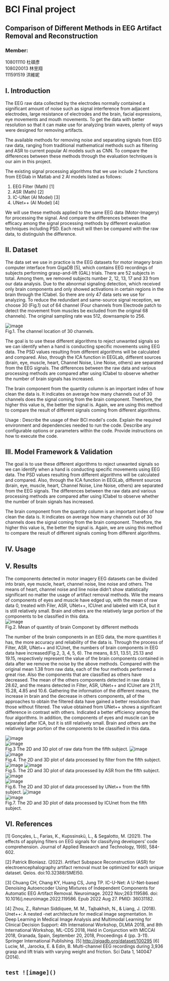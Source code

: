 BCI Final project  
===

Comparison of Different Methods in EEG Artifact Removal and Reconstruction
---
### Member:  
108011110 杜碩彥  
108020013 林昱翔  
111591519 洪維妮

I. Introduction
---
The EEG raw data collected by the electrodes normally contained a significant amount of noise such as signal interference from adjacent electrodes, large resistance of electrodes and the brain, facial expressions, eye movements and mouth movements. To get the data with better resolution so that it can make use for analyzing brain waves, plenty of ways were designed for removing artifacts. 

The available methods for removing noise and separating signals from EEG raw data, ranging from traditional mathematical methods such as filtering and ASR to current popular AI models such as CNN. To compare the differences between these methods through the evaluation techniques is our aim in this project.

The existing signal processing algorithms that we use include 2 functions from EEGlab in Matlab and 2 Al models listed as follows:  
1. EEG Filter (Math) [1]   
2. ASR (Math) [2]  
3. IC-UNet (AI Model) [3]  
4. UNet++ (AI Model) [4]

We will use these methods applied to the same EEG data (Motor-Imagery) for processing the signal. And compare the differences between the efficacy among the signal processing methods by different evaluation techniques including PSD. Each result will then be compared with the raw data, to distinguish the difference.  

II. Dataset
---
The data set we use in practice is the EEG datasets for motor imagery brain computer interface from GigaDB [5], which contains EEG recordings of subjects performing grasp-and-lift (GAL) trials. There are 52 subjects in total. Among them, we removed subjects number 2, 12, 13, 17 and  33 from our data analysis. Due to the abnormal signaling detection, which received only brain components and only showed activations in certain regions in the brain through the IClabel. So there are only 47 data sets we use for analyzing. To reduce the redundant and same-source signal reception, we choose 30 (Fig.1) out of 64 channel (Four channels  from Electrode patch to detect the movement from muscles be excluded from the original 68 channels). The original sampling rate was 512, downsample to 256.  

![image](https://github.com/a9600271234/BCI_Final/blob/main/Image/30_channel/ch.png)  
Fig.1. The channel location of 30  channels.  

The goal is to use these different algorithms to reject unwanted signals so we can identify when a hand is conducting specific movements using EEG data. The PSD values resulting from different algorithms will be calculated and compared. Also, through the ICA function in EEGLab, different sources (brain, eye, muscle, heart, Channel Noise, Line Noise, others) are separated from the EEG signals. The differences between the raw data and various processing methods are compared after using IClabel to observe whether the number of brain signals has increased. 

The brain component from the quantity column is an important index of how clean the data is. It indicates on average how many channels out of 30 channels does the signal coming from the brain component. Therefore, the higher this value is, the better the signal is. Again, we are using this method to compare the result of different signals coming from different algorithms.

Usage : Describe the usage of their BCI model's code. Explain the required environment and dependencies needed to run the code. Describe any configurable options or parameters within the code. Provide instructions on how to execute the code.


III. Model Framework & Validation
---
The goal is to use these different algorithms to reject unwanted signals so we can identify when a hand is conducting specific movements using EEG data. The PSD values resulting from different algorithms will be calculated and compared. Also, through the ICA function in EEGLab, different sources (brain, eye, muscle, heart, Channel Noise, Line Noise, others) are separated from the EEG signals. The differences between the raw data and various processing methods are compared after using IClabel to observe whether the number of brain signals has increased. 

The brain component from the quantity column is an important index of how clean the data is. It indicates on average how many channels out of 30 channels does the signal coming from the brain component. Therefore, the higher this value is, the better the signal is. Again, we are using this method to compare the result of different signals coming from different algorithms.

IV. Usage
---
V. Results
---
The components detected in motor imagery EEG datasets can be divided into brain, eye muscle, heart, channel noise, line noise and others. The means of  heart, channel noise and line noise didn’t show statistically significant no matter the usage of artifact removal methods. Wile the means of components of eyes and muscle have edged up, with the mean of raw data 0, treated with Filer, ASR, UNet++,  ICUnet and labeled with ICA, but it is still relatively small. Brain and others are the relatively large portion of the components to be classified in this data.  
![image](https://github.com/a9600271234/BCI_Final/blob/main/Image/bar/bar.png)  
Fig.2. Mean of quantity of brain Componet by different methods

The number of the brain components in an EEG data, the more quantities it has, the more accuracy and reliability of the data is. Through the process of Filter, ASR, UNet++ and ICUnet, the numbers of brain components in EEG data have increased(Fig.2, 3, 4, 5, 6). The means, 8.51, 13.51, 25.13 and 19.15, respectively represent the value of  the brain components contained in data after we remove the noise by the above methods. Compared with the original mean 1.38 from raw data, each of the four methods performed a great rise. Also the components that are classified as others have decreased. The mean of the others components detected in raw data is 28.62, and the means detected in Filter, ASR, UNet++ and ICUnet are 21.11, 15.28, 4.85 and 10.6. Gathering the information of the different means, the increase in brain and the decrease in others components, all of the approaches to obtain the filtered data have gained a better resolution than those without filtered. The value obtained from UNet++ shows a significant difference in contrast with others. Indicated a better efficiency among the four algorithms. In addition, the components of eyes and muscle can be separated after ICA, but it is still relatively small. Brain and others are the relatively large portion of the components to be classified in this data.

![image](https://github.com/a9600271234/BCI_Final/blob/main/Image/2D/5_2D_RAW.png)  
![image](https://github.com/a9600271234/BCI_Final/blob/main/Image/3D/5_3D_RAW.png)  
Fig.3 The 2D and 3D plot of raw data from the fifth subject.
![image](https://github.com/a9600271234/BCI_Final/blob/main/Image/2D/5_2D_Filter.png)  
![image](https://github.com/a9600271234/BCI_Final/blob/main/Image/3D/5_3D_Filter.png)  
Fig.4. The 2D and 3D plot of data processed by filter from the fifth subject.  
![image](https://github.com/a9600271234/BCI_Final/blob/main/Image/2D/5_2D_ASR.png)
![image](https://github.com/a9600271234/BCI_Final/blob/main/Image/3D/5_3D_ASR.png)  
Fig.5. The 2D and 3D plot of data processed by ASR from the fifth subject.  
![image](https://github.com/a9600271234/BCI_Final/blob/main/Image/2D/5_2D_UNet_PP.png)  
![image](https://github.com/a9600271234/BCI_Final/blob/main/Image/3D/5_3D_UNet_PP.png)  
Fig.6. The 2D and 3D plot of data processed by UNet++ from the fifth subject. 
![image](https://github.com/a9600271234/BCI_Final/blob/main/Image/2D/5_2D_ICUnet.png)  
![image](https://github.com/a9600271234/BCI_Final/blob/main/Image/3D/5_3D_ICUnet.png)  
Fig.7. The 2D and 3D plot of data processed by ICUnet from the fifth subject.  


VI. References
---
[1] Gonçales, L., Farias, K., Kupssinskü, L., & Segalotto, M. (2021). The effects of applying filters on EEG signals for classifying developers’ code comprehension. Journal of Applied Research and Technology, 19(6), 584-602.

[2] Patrick Bloniasz. (2022). Artifact Subspace Reconstruction (ASR) for electroencephalography artifact removal must be optimized for each unique dataset. Qeios. doi:10.32388/SMEI50.

[3] Chuang CH, Chang KY, Huang CS, Jung TP. IC-U-Net: A U-Net-based Denoising Autoencoder Using Mixtures of Independent Components for Automatic EEG Artifact Removal. Neuroimage. 2022 Nov;263:119586. doi: 10.1016/j.neuroimage.2022.119586. Epub 2022 Aug 27. PMID: 36031182.

[4] Zhou, Z., Rahman Siddiquee, M. M., Tajbakhsh, N., & Liang, J.
(2018). Unet++: A nested -net architecture for medical image segmentation. In Deep Learning in Medical Image Analysis and Multimodal Learning for Clinical Decision Support: 4th International Workshop, DLMIA 2018, and 8th International Workshop, ML-CDS 2018, Held in Conjunction with MICCAI 2018, Granada, Spain, September 20, 2018, Proceedings 4 (pp. 3-11). Springer International Publishing.
[5] http://gigadb.org/dataset/100295
[6] Luciw, M., Jarocka, E. & Edin, B. Multi-channel EEG recordings during 3,936 grasp and lift trials with varying weight and friction. Sci Data 1, 140047 (2014).


## 
## 
`
test
![image]()  
`
- 


